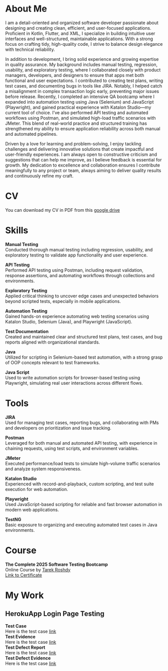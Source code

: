 # About Me
I am a detail-oriented and organized software developer passionate about designing and creating clean, efficient, and user-focused applications. Proficient in Kotlin, Flutter, and XML, I specialize in building intuitive user interfaces and well-structured, maintainable applications. With a strong focus on crafting tidy, high-quality code, I strive to balance design elegance with technical reliability.

In addition to development, I bring solid experience and growing expertise in quality assurance. My background includes manual testing, regression, usability, and exploratory testing, where I collaborated closely with product managers, developers, and designers to ensure that apps met both functional and user expectations. I contributed to creating test plans, writing test cases, and documenting bugs in tools like JIRA. Notably, I helped catch a misalignment in complex transaction logic early, preventing major issues before release. Recently, I completed an intensive QA bootcamp where I expanded into automation testing using Java (Selenium) and JavaScript (Playwright), and gained practical experience with Katalon Studio—my current tool of choice. I’ve also performed API testing and automated workflows using Postman, and simulated high-load traffic scenarios with JMeter. This blend of real-world practice and structured training has strengthened my ability to ensure application reliability across both manual and automated pipelines.

Driven by a love for learning and problem-solving, I enjoy tackling challenges and delivering innovative solutions that create impactful and user-friendly experiences. I am always open to constructive criticism and suggestions that can help me improve, as I believe feedback is essential for growth. My dedication to excellence and collaboration ensures I contribute meaningfully to any project or team, always aiming to deliver quality results and continuously refine my craft.

# CV
You can download my CV in PDF from this [google drive](https://drive.google.com/file/d/1O2d2tBSO1vE3EaMHyLl1Zd-JMxtJaHwi/view?usp=sharing) 

# Skills
**Manual Testing**<br/>
Conducted thorough manual testing including regression, usability, and exploratory testing to validate app functionality and user experience.<br/>

**API Testing**<br/>
Performed API testing using Postman, including request validation, response assertions, and automating workflows through collections and environments.<br/>

**Exploratory Testing**<br/>
Applied critical thinking to uncover edge cases and unexpected behaviors beyond scripted tests, especially in mobile applications.<br/>

**Automation Testing**<br/>
Gained hands-on experience automating web testing scenarios using Katalon Studio, Selenium (Java), and Playwright (JavaScript).<br/>

**Test Documentation**<br/>
Created and maintained clear and structured test plans, test cases, and bug reports aligned with organizational standards.<br/>

**Java**<br/>
Utilized for scripting in Selenium-based test automation, with a strong grasp of OOP concepts relevant to test frameworks.<br/>

**Java Script**<br/>
Used to write automation scripts for browser-based testing using Playwright, simulating real user interactions across different flows.<br/>

# Tools
**JIRA**<br/>
Used for managing test cases, reporting bugs, and collaborating with PMs and developers on prioritization and issue tracking.<br/>

**Postman**<br/>
Leveraged for both manual and automated API testing, with experience in chaining requests, using test scripts, and environment variables.<br/>

**JMeter**<br/>
Executed performance/load tests to simulate high-volume traffic scenarios and analyze system responsiveness.<br/>

**Katalon Studio**<br/>
Experienced with record-and-playback, custom scripting, and test suite execution for web automation.<br/>

**Playwright**<br/>
Used JavaScript-based scripting for reliable and fast browser automation in modern web applications.<br/>

**TestNG**<br/>
Basic exposure to organizing and executing automated test cases in Java environments.<br/>

# Course
**The Complete 2025 Software Testing Bootcamp**<br/>
Online Course by [Tarek Roshdy](https://www.udemy.com/user/trq-rshd/)<br/>
[Link to Certificate](https://www.udemy.com/certificate/UC-47790df6-2109-4240-9dca-b180209b98f2/)

# My Work
## HerokuApp Login Page Testing
**Test Case**<br/>
Here is the test case [link](https://docs.google.com/spreadsheets/d/1E_oPKEfpj4oj1N-9kSFi7OWxiGpLu0kNuEk79--LoPU/edit?usp=sharing)<br/>
**Test Evidence**<br/>
Here is the test case [link](https://docs.google.com/spreadsheets/d/1ILw1ln64VZRzKsuXHV9ohzJR5gcSWiIpPogBE5-rEhk/edit?usp=sharing)<br/>
**Test Defect Report**<br/>
Here is the test case [link](https://docs.google.com/spreadsheets/d/1yc5y1buv0pPfGNgatbdvviO9p5r3t-bguhqQgEw542E/edit?usp=sharing)<br/>
**Test Defect Evidence**<br/>
Here is the test case [link](https://docs.google.com/spreadsheets/d/12vKe6etr4JmTboR8-wCJ6obzaAuvZrsPQHCmq30unqc/edit?usp=sharing)<br/>
